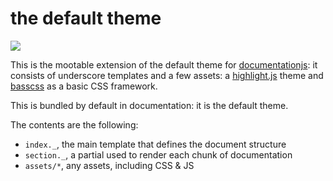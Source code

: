 # the default theme

![](screenshot.png)

This is the mootable extension of the default theme for [documentationjs](https://github.com/documentationjs):
it consists of underscore templates and a few assets: a [highlight.js](https://highlightjs.org/)
theme and [basscss](https://basscss.com/) as a basic CSS framework.

This is bundled by default in documentation: it is the default theme.

The contents are the following:

* `index._`, the main template that defines the document structure
* `section._`, a partial used to render each chunk of documentation
* `assets/*`, any assets, including CSS & JS
